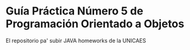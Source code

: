 # Guía Práctica Número 5 de Programación Orientado a Objetos
El repositorio pa' subir JAVA homeworks de la UNICAES
